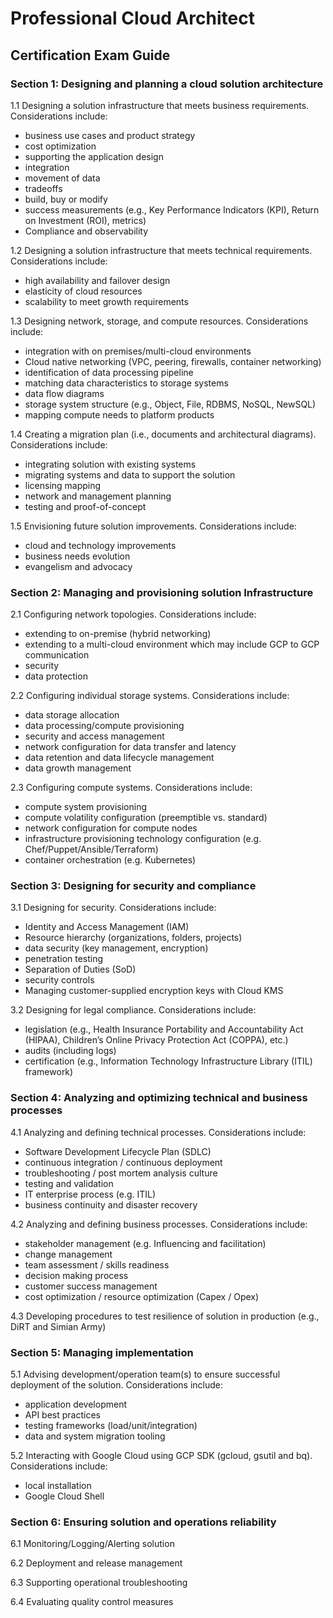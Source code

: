 # Professional Cloud Architect

## Certification Exam Guide

### Section 1: Designing and planning a cloud solution architecture
1.1 Designing a solution infrastructure that meets business requirements. Considerations include:
- business use cases and product strategy
- cost optimization
- supporting the application design
- integration
- movement of data
- tradeoffs
- build, buy or modify
- success measurements (e.g., Key Performance Indicators (KPI), Return on Investment (ROI), metrics)
- Compliance and observability

1.2 Designing a solution infrastructure that meets technical requirements. Considerations include:
- high availability and failover design
- elasticity of cloud resources
- scalability to meet growth requirements

1.3 Designing network, storage, and compute resources. Considerations include:
- integration with on premises/multi-cloud environments
- Cloud native networking (VPC, peering, firewalls, container networking)
- identification of data processing pipeline
- matching data characteristics to storage systems
- data flow diagrams
- storage system structure (e.g., Object, File, RDBMS, NoSQL, NewSQL)
- mapping compute needs to platform products

1.4 Creating a migration plan (i.e., documents and architectural diagrams). Considerations include:
- integrating solution with existing systems
- migrating systems and data to support the solution
- licensing mapping
- network and management planning
- testing and proof-of-concept

1.5 Envisioning future solution improvements. Considerations include:
- cloud and technology improvements
- business needs evolution
- evangelism and advocacy

### Section 2: Managing and provisioning solution Infrastructure
2.1 Configuring network topologies. Considerations include:

- extending to on-premise (hybrid networking)
- extending to a multi-cloud environment which may include GCP to GCP communication
- security
- data protection

2.2 Configuring individual storage systems. Considerations include:
- data storage allocation
- data processing/compute provisioning
- security and access management
- network configuration for data transfer and latency
- data retention and data lifecycle management
- data growth management

2.3 Configuring compute systems. Considerations include:

- compute system provisioning
- compute volatility configuration (preemptible vs. standard)
- network configuration for compute nodes
- infrastructure provisioning technology configuration (e.g. Chef/Puppet/Ansible/Terraform)
- container orchestration (e.g. Kubernetes)

### Section 3: Designing for security and compliance
3.1 Designing for security. Considerations include:

- Identity and Access Management (IAM)
- Resource hierarchy (organizations, folders, projects)
- data security (key management, encryption)
- penetration testing
- Separation of Duties (SoD)
- security controls
- Managing customer-supplied encryption keys with Cloud KMS

3.2 Designing for legal compliance. Considerations include:

- legislation (e.g., Health Insurance Portability and Accountability Act (HIPAA), Children’s Online Privacy Protection Act (COPPA), etc.)
- audits (including logs)
- certification (e.g., Information Technology Infrastructure Library (ITIL) framework)

### Section 4: Analyzing and optimizing technical and business processes

4.1 Analyzing and defining technical processes. Considerations include:

- Software Development Lifecycle Plan (SDLC)
- continuous integration / continuous deployment
- troubleshooting / post mortem analysis culture
- testing and validation
- IT enterprise process (e.g. ITIL)
- business continuity and disaster recovery

4.2 Analyzing and defining business processes. Considerations include:

- stakeholder management (e.g. Influencing and facilitation)
- change management
- team assessment / skills readiness
- decision making process
- customer success management
- cost optimization / resource optimization (Capex / Opex)

4.3 Developing procedures to test resilience of solution in production (e.g., DiRT and Simian Army)

### Section 5: Managing implementation

5.1 Advising development/operation team(s) to ensure successful deployment of the solution. Considerations include:
- application development
- API best practices
- testing frameworks (load/unit/integration)
- data and system migration tooling

5.2 Interacting with Google Cloud using GCP SDK (gcloud, gsutil and bq). Considerations include:
- local installation
- Google Cloud Shell

### Section 6: Ensuring solution and operations reliability

6.1 Monitoring/Logging/Alerting solution

6.2 Deployment and release management

6.3 Supporting operational troubleshooting

6.4 Evaluating quality control measures
